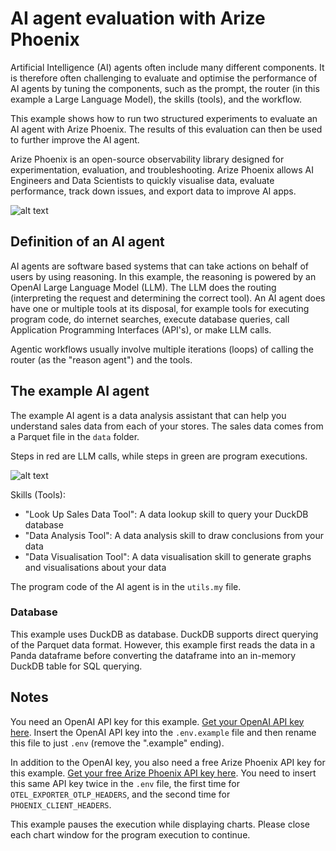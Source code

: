 # AI agent evaluation with Arize Phoenix

Artificial Intelligence (AI) agents often include many different components. It is therefore often challenging to evaluate and optimise the performance of AI agents by tuning the components, such as the prompt, the router (in this example a Large Language Model), the skills (tools), and the workflow.

This example shows how to run two structured experiments to evaluate an AI agent with Arize Phoenix. The results of this evaluation can then be used to further improve the AI agent.

Arize Phoenix is an open-source observability library designed for experimentation, evaluation, and troubleshooting. Arize Phoenix allows AI Engineers and Data Scientists to quickly visualise data, evaluate performance, track down issues, and export data to improve AI apps.

![alt text](https://github.com/user-attachments/assets/e5e948b9-7e2d-41e3-8d46-ba516d40616e "Arize Phoenix")

## Definition of an AI agent

AI agents are software based systems that can take actions on behalf of users by using reasoning. In this example, the reasoning is powered by an OpenAI Large Language Model (LLM). The LLM does the routing (interpreting the request and determining the correct tool). An AI agent does have one or multiple tools at its disposal, for example tools for executing program code, do internet searches, execute database queries, call Application Programming Interfaces (API's), or make LLM calls.

Agentic workflows usually involve multiple iterations (loops) of calling the router (as the "reason agent") and the tools.

## The example AI agent

The example AI agent is a data analysis assistant that can help you understand sales data from each of your stores. The sales data comes from a Parquet file in the `data` folder.

Steps in red are LLM calls, while steps in green are program executions.

![alt text](https://github.com/user-attachments/assets/34dfae78-79d0-4caa-a1a9-af5025b3f9b2 "Example Agent")

Skills (Tools):

- "Look Up Sales Data Tool": A data lookup skill to query your DuckDB database
- "Data Analysis Tool": A data analysis skill to draw conclusions from your data
- "Data Visualisation Tool": A data visualisation skill to generate graphs and visualisations about your data

The program code of the AI agent is in the `utils.my` file.

### Database

This example uses DuckDB as database. DuckDB supports direct querying of the Parquet data format. However, this example first reads the data in a Panda dataframe before converting the dataframe into an in-memory DuckDB table for SQL querying.

## Notes

You need an OpenAI API key for this example. [Get your OpenAI API key here](https://platform.openai.com/login). Insert the OpenAI API key into the `.env.example` file and then rename this file to just `.env` (remove the ".example" ending).

In addition to the OpenAI key, you also need a free Arize Phoenix API key for this example. [Get your free Arize Phoenix API key here](https://app.phoenix.arize.com/login/sign-up). You need to insert this same API key twice in the `.env` file, the first time for `OTEL_EXPORTER_OTLP_HEADERS`, and the second time for `PHOENIX_CLIENT_HEADERS`.

This example pauses the execution while displaying charts. Please close each chart window for the program execution to continue.
